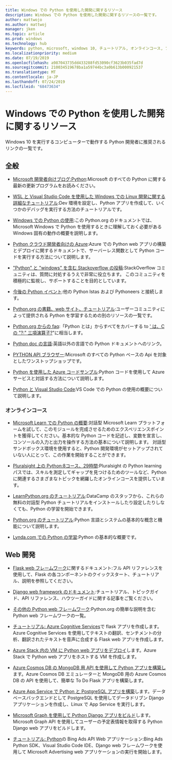 ```yaml
---
title: Windows での Python を使用した開発に関するリソース
description: Windows での Python を使用した開発に関するリソースの一覧です。
author: mattwojo
ms.author: mattwoj
manager: jken
ms.topic: article
ms.prod: windows
ms.technology: hub
keywords: python, microsoft, windows 10, チュートリアル, オンラインコース, ブログ, イベント
ms.localizationpriority: medium
ms.date: 07/19/2019
ms.openlocfilehash: a987043735dd433288fd53090cf3623b035fad7d
ms.sourcegitcommit: 210034519678ba1a59744bc3a0b613b000921537
ms.translationtype: MT
ms.contentlocale: ja-JP
ms.lasthandoff: 07/24/2019
ms.locfileid: "68473634"
---
```

# <a name="resources-for-developing-with-python-on-windows"></a>Windows での Python を使用した開発に関するリソース

Windows 10 を実行するコンピューターで動作する Python 開発者に推奨されるリンクの一覧です。

## <a name="general"></a>全般

- [Microsoft 開発者向けブログ:Python](https://devblogs.microsoft.com/python/):Microsoft のすべての Python に関する最新の更新プログラムをお読みください。

- [WSL と Visual Studio Code を使用した Windows での Linux 開発に関する詳細なチュートリアル](https://devblogs.microsoft.com/commandline/an-in-depth-tutorial-on-linux-development-on-windows-with-wsl-and-visual-studio-code/):Dev 環境を設定し、Python アプリを作成して、いくつかのデバッグを実行する方法のチュートリアルです。

- [Windows での Python の使用](https://docs.python.org/3/using/windows.html):この Python.org のドキュメントでは、Microsoft Windows で Python を使用するときに理解しておく必要がある Windows 固有の動作の概要を説明します。

- [Python クラウド開発者向けの Azure](https://docs.microsoft.com/azure/python/):Azure での Python web アプリの構築とデプロイに関するドキュメントで、サーバーレス関数として Python コードを実行する方法について説明します。

- ["Python" と "windows" を含む Stackoverflow の投稿](https://stackoverflow.com/questions/4750806/how-do-i-install-pip-on-windows/12476379):StackOverflow コミュニティは、質問に対処するうえで非常に役立ちます。 このコミュニティを積極的に監視し、サポートすることを目的としています。

- [今後の Python イベント](https://www.python.org/events/python-events):他の Python Istas および Pythoneers と接続します。

- [Python.org の書籍、web サイト、チュートリアル](https://wiki.python.org/moin/BeginnersGuide/Programmers):ユーザーコミュニティによって提供される Python を学習するための別のリソースの一覧です。

- [Python.org からの faq](https://docs.python.org/3/faq/):「Python とは」からすべてをカバーする to [' は、C の "?:" 三項演算子?](https://docs.python.org/3/faq/programming.html#is-there-an-equivalent-of-c-s-ternary-operator)"に相当します。

- [Python doc の言語](https://wiki.python.org/moin/Languages):英語以外の言語での Python ドキュメントへのリンク。

- [PYTHON API ブラウザー](https://docs.microsoft.com/python/api/?view=azure-python):Microsoft のすべての Python ベースの Api を対象としたワンストップショップです。

- [Python を使用した Azure コードサンプル](https://azure.microsoft.com/en-us/resources/samples/?platform=python&sort=0):Python コードを使用して Azure サービスと対話する方法について説明します。

- [Python と Visual Studio Code](https://code.visualstudio.com/docs/languages/python):VS Code での Python の使用の概要について説明します。


### <a name="online-courses"></a>オンラインコース

- [Microsoft Learn での Python の概要](https://docs.microsoft.com/en-us/learn/modules/intro-to-python/):対話型 Microsoft Learn プラットフォームを試して、このモジュールを完成させるためのエクスペリエンスポイントを獲得してください。基本的な Python コードを記述し、変数を宣言し、コンソールの入力と出力を操作する方法の基本について説明します。 対話型サンドボックス環境を使用すると、Python 開発環境がセットアップされていない人にとって、この作業を開始することができます。

- [Pluralsight 上の Python:8コース、29時間](https://app.pluralsight.com/paths/skills/python):Pluralsight の Python learning パスでは、スキルを測定してギャップを見つけるためのツールなど、Python に関連するさまざまなトピックを網羅したオンラインコースを提供しています。

- [LearnPython.org のチュートリアル](https://www.learnpython.org/):DataCamp のスタッフから、これらの無料の対話型 Python チュートリアルをインストールしたり設定したりしなくても、Python の学習を開始できます。

- [Python.org のチュートリアル](https://docs.python.org/3/tutorial/index.html):Python 言語とシステムの基本的な概念と機能について説明します。

- [Lynda.com での Python の学習](https://www.lynda.com/Python-tutorials/Learning-Python/661773-2.html):Python の基本的な概要です。

## <a name="web-development"></a>Web 開発

- [Flask web フレームワーク](https://flask.palletsprojects.com/en/1.1.x/)に関するドキュメント:フル API リファレンスを使用して、Flask の各コンポーネントのクイックスタート、チュートリアル、説明を参照してください。

- [Django web framework のドキュメント](https://docs.djangoproject.com/en/2.2/):チュートリアル、トピックガイド、API リファレンス、ハウツーガイドに関する記事をご覧ください。

- [その他の Python web フレームワーク](https://wiki.python.org/moin/WebFrameworks):Python.org の簡単な説明を含む Python web フレームワークの一覧。

- [チュートリアル: Azure Cognitive Services](https://docs.microsoft.com/azure/cognitive-services/translator/tutorial-build-flask-app-translation-synthesis)で flask アプリを作成します。Azure Cognitive Services を使用してテキストの翻訳、センチメントの分析、翻訳されたテキストを音声に合成する Flask web アプリを作成します。

- [Azure Stack 内の VM に Python web アプリをデプロイ](https://docs.microsoft.com/azure-stack/user/azure-stack-dev-start-howto-vm-python)します。Azure Stack で Python web アプリをホストする VM を作成します。

- [Azure Cosmos DB の MongoDB 用 API を使用して Python アプリを構築し](https://docs.microsoft.com/azure/cosmos-db/create-mongodb-flask)ます。Azure Cosmos DB エミュレーターと MongoDB 用の Azure Cosmos DB の API を使用して、簡単な To Do Flask アプリを構築します。

- [Azure App Service で Python と PostgreSQL アプリを構築](https://docs.microsoft.com/azure/app-service/containers/tutorial-python-postgresql-app)します。データベースバックエンドとして PostgreSQL を使用してデータドリブン Django アプリケーションを作成し、Linux で App Service を実行します。

- [Microsoft Graph を使用して Python Django アプリをビルド](https://docs.microsoft.com/graph/tutorials/python)します。Microsoft Graph API を使用してユーザーの予定表情報を取得する Python Django web アプリをビルドします。

- [チュートリアル: Python](https://docs.microsoft.com/advertising/guides/walkthrough-web-application-python?view=bingads-13)の Bing Ads API Web アプリケーション:Bing Ads Python SDK、Visual Studio Code IDE、Django web フレームワークを使用して Microsoft Advertising web アプリケーションの実行を開始します。

<!-- ## Data Science and Machine Learning

- Anaconda - brief description
- Canopy - brief description
- TensorFlow - brief description
- Scikit-Learn, Keras, PyTorch, etc - brief descriptions

## Desktop GUI app and IoT development

- PyQT - brief description
- PyJs - brief description
- PyGUI - brief descriptio
- Kivy - brief descriptio
- PyGTK - brief descriptio
- WxPython - brief description
- PyGame - brief description (with links to our internal games once they're done?) -->
